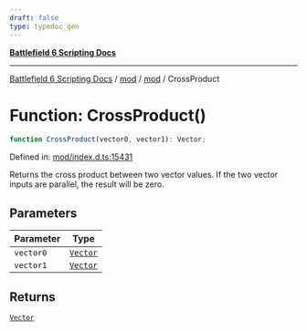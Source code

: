 ```yaml
---
draft: false
type: typedoc_gen
---
```


[**Battlefield 6 Scripting Docs**](../../../_index.md)

***

[Battlefield 6 Scripting Docs](../../../_index.md) / [mod](../../_index.md) / [mod](../_index.md) / CrossProduct

# Function: CrossProduct()

```ts
function CrossProduct(vector0, vector1): Vector;
```

Defined in: [mod/index.d.ts:15431](https://github.com/battlefield-portal-community/portal-docs/blob/ff09b2690670f74de7e97198022e5a97ff1161ff/generators/santiago/mod/index.d.ts#L15431)

Returns the cross product between two vector values. If the two vector inputs are parallel, the result will be zero.

## Parameters

| Parameter | Type |
| ------ | ------ |
| `vector0` | [`Vector`](../Vector/_index.md) |
| `vector1` | [`Vector`](../Vector/_index.md) |

## Returns

[`Vector`](../Vector/_index.md)
